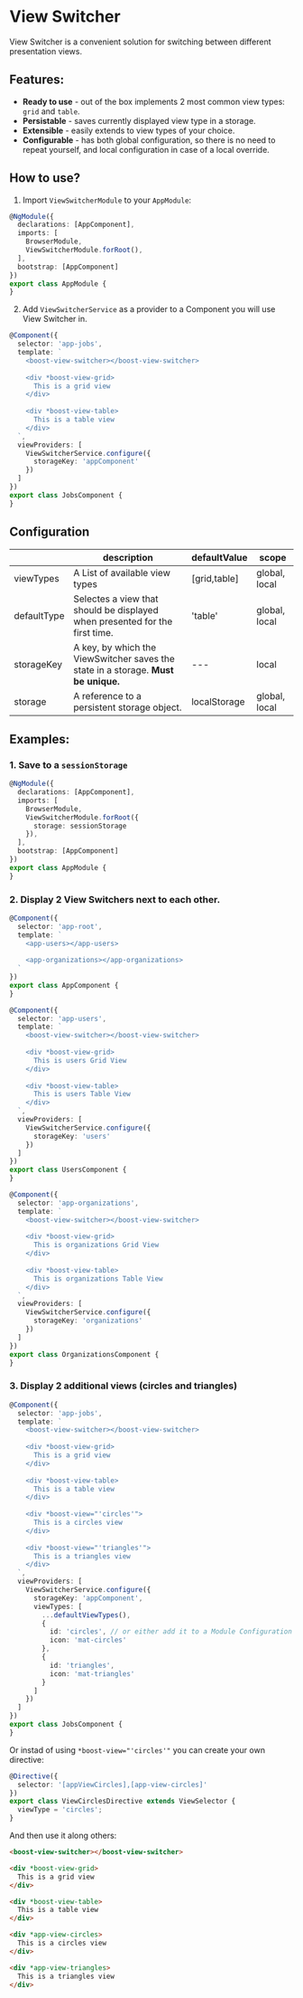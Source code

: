 # View Switcher

View Switcher is a convenient solution for switching between different presentation views.

## Features:

* **Ready to use** - out of the box implements 2 most common view types: `grid` and `table`.
* **Persistable** - saves currently displayed view type in a storage.
* **Extensible** - easily extends to view types of your choice.  
* **Configurable** - has both global configuration, so there is no need to repeat yourself,
 and local configuration in case of a local override.


## How to use?

1. Import `ViewSwitcherModule` to your `AppModule`:

```typescript
@NgModule({
  declarations: [AppComponent],
  imports: [
    BrowserModule,
    ViewSwitcherModule.forRoot(),
  ],
  bootstrap: [AppComponent]
})
export class AppModule {
}
```

2. Add `ViewSwitcherService` as a provider to a Component you will use View Switcher in.

```typescript
@Component({
  selector: 'app-jobs',
  template: `
    <boost-view-switcher></boost-view-switcher>
    
    <div *boost-view-grid>
      This is a grid view
    </div>
    
    <div *boost-view-table>
      This is a table view
    </div>
  `,
  viewProviders: [
    ViewSwitcherService.configure({
      storageKey: 'appComponent'
    })
  ]
})
export class JobsComponent {
}
```

## Configuration

|   | description | defaultValue | scope |
|---| --- | --- | --- |
| viewTypes | A List of available view types | \[grid,table\] | global, local |
| defaultType | Selectes a view that should be displayed when presented for the first time. | 'table' | global, local |
| storageKey | A key, by which the ViewSwitcher saves the state in a storage. **Must be unique.** | --- | local |
| storage | A reference to a persistent storage object. | localStorage | global, local |


## Examples:

### 1. Save to a `sessionStorage`

```typescript
@NgModule({
  declarations: [AppComponent],
  imports: [
    BrowserModule,
    ViewSwitcherModule.forRoot({
      storage: sessionStorage
    }),
  ],
  bootstrap: [AppComponent]
})
export class AppModule {
}
```

### 2. Display 2 View Switchers next to each other.

```typescript
@Component({
  selector: 'app-root',
  template: `
    <app-users></app-users>
    
    <app-organizations></app-organizations>
  `
})
export class AppComponent {
}

@Component({
  selector: 'app-users',
  template: `
    <boost-view-switcher></boost-view-switcher>
    
    <div *boost-view-grid>
      This is users Grid View
    </div>
    
    <div *boost-view-table>
      This is users Table View
    </div>
  `,
  viewProviders: [
    ViewSwitcherService.configure({
      storageKey: 'users'
    })
  ]
})
export class UsersComponent {
}

@Component({
  selector: 'app-organizations',
  template: `
    <boost-view-switcher></boost-view-switcher>
    
    <div *boost-view-grid>
      This is organizations Grid View
    </div>
    
    <div *boost-view-table>
      This is organizations Table View
    </div>
  `,
  viewProviders: [
    ViewSwitcherService.configure({
      storageKey: 'organizations'
    })
  ]
})
export class OrganizationsComponent {
}
````

### 3. Display 2 additional views (circles and triangles)

```typescript
@Component({
  selector: 'app-jobs',
  template: `
    <boost-view-switcher></boost-view-switcher>
    
    <div *boost-view-grid>
      This is a grid view
    </div>
    
    <div *boost-view-table>
      This is a table view
    </div>
    
    <div *boost-view="'circles'">
      This is a circles view
    </div>
    
    <div *boost-view="'triangles'">
      This is a triangles view
    </div>
  `,
  viewProviders: [
    ViewSwitcherService.configure({
      storageKey: 'appComponent',
      viewTypes: [ 
        ...defaultViewTypes(),
        {
          id: 'circles', // or either add it to a Module Configuration
          icon: 'mat-circles' 
        },
        {
          id: 'triangles',
          icon: 'mat-triangles'
        }
      ]
    })
  ]
})
export class JobsComponent {
}
```


Or instad of using `*boost-view="'circles'"` you can create your own directive:

```typescript
@Directive({
  selector: '[appViewCircles],[app-view-circles]'
})
export class ViewCirclesDirective extends ViewSelector {
  viewType = 'circles';
}
```

And then use it along others:

```html
<boost-view-switcher></boost-view-switcher>

<div *boost-view-grid>
  This is a grid view
</div>

<div *boost-view-table>
  This is a table view
</div>

<div *app-view-circles>
  This is a circles view
</div>

<div *app-view-triangles>
  This is a triangles view
</div>
```
